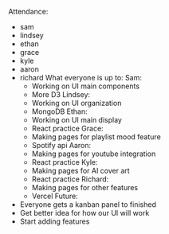 Attendance:
 - sam
 - lindsey
 - ethan
 - grace
 - kyle
 - aaron
 - richard
What everyone is up to:
   Sam: 
   - Working on UI main components
   - More D3 
   Lindsey: 
   - Working on UI organization
   - MongoDB
   Ethan:
   - Working on UI main display
   - React practice
   Grace: 
   - Making pages for playlist mood feature
   - Spotify api
   Aaron: 
   - Making pages for youtube integration
   - React practice
   Kyle: 
   - Making pages for AI cover art
   - React practice
   Richard: 
   - Making pages for other features
   - Vercel 
Future:
- Everyone gets a kanban panel to finished
- Get better idea for how our UI will work
- Start adding features
